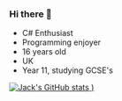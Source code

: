 ### Hi there 👋





- C# Enthusiast
- Programming enjoyer
- 16 years old
- UK 
- Year 11, studying GCSE's


[![Jack's GitHub stats](https://github-readme-stats.vercel.app/api?username=jackakay&show_icons=true&theme=dark)
)](https://github.com/jackakay/github-readme-stats)


